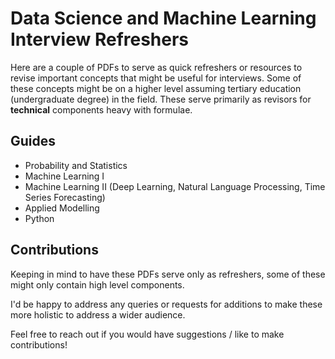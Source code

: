 # Data Science and Machine Learning Interview Refreshers

Here are a couple of PDFs to serve as quick refreshers or resources to revise important concepts that might be useful for interviews. Some of these concepts might be on a higher level assuming tertiary education (undergraduate degree) in the field. These serve primarily as revisors for **technical** components heavy with formulae.


## Guides

- Probability and Statistics
- Machine Learning I
- Machine Learning II (Deep Learning, Natural Language Processing, Time Series Forecasting)
- Applied Modelling
- Python

## Contributions

Keeping in mind to have these PDFs serve only as refreshers, some of these might only contain high level components.

I'd be happy to address any queries or requests for additions to make these more holistic to address a wider audience.

Feel free to reach out if you would have suggestions / like to make contributions!
